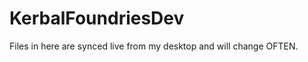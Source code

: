 KerbalFoundriesDev
==================

Files in here are synced live from my desktop and will change OFTEN.

